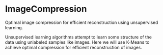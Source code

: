 # ImageCompression
Optimal image compression for efficient reconstruction using unsupervised learning.

Unsupervised learning algorithms attempt to learn some structure of the data using unlabeled samples like images. Here we will use K-Means to achieve optimal compression for efficient reconstruction of images.
